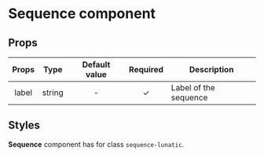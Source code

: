 # Sequence component

## Props

| Props |  Type  | Default value | Required | Description           |
| :---: | :----: | :-----------: | :------: | --------------------- |
| label | string |       -       |    ✓     | Label of the sequence |

## Styles

**Sequence** component has for class `sequence-lunatic`.
